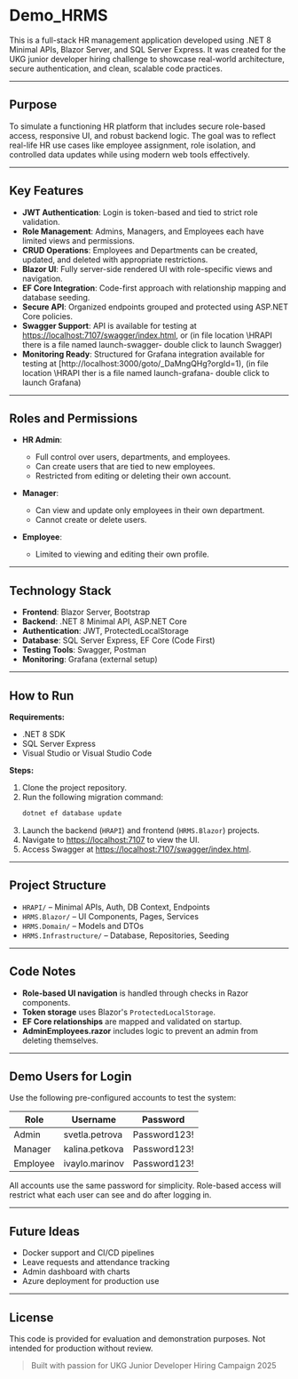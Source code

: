 # Demo_HRMS

This is a full-stack HR management application developed using .NET 8 Minimal APIs, Blazor Server, and SQL Server Express. It was created for the UKG junior developer hiring challenge to showcase real-world architecture, secure authentication, and clean, scalable code practices.

---

## Purpose

To simulate a functioning HR platform that includes secure role-based access, responsive UI, and robust backend logic. The goal was to reflect real-life HR use cases like employee assignment, role isolation, and controlled data updates while using modern web tools effectively.

---

## Key Features

- **JWT Authentication**: Login is token-based and tied to strict role validation.
- **Role Management**: Admins, Managers, and Employees each have limited views and permissions.
- **CRUD Operations**: Employees and Departments can be created, updated, and deleted with appropriate restrictions.
- **Blazor UI**: Fully server-side rendered UI with role-specific views and navigation.
- **EF Core Integration**: Code-first approach with relationship mapping and database seeding.
- **Secure API**: Organized endpoints grouped and protected using ASP.NET Core policies.
- **Swagger Support**: API is available for testing at [https://localhost:7107/swagger/index.html](https://localhost:7107/swagger/index.html), or (in file location \HRAPI there is a file named launch-swagger- double click to launch Swagger)
- **Monitoring Ready**: Structured for Grafana integration available for testing at [http://localhost:3000/goto/_DaMngQHg?orgId=1), (in file location \HRAPI ther is a file named launch-grafana- double click to launch Grafana)

---

## Roles and Permissions

- **HR Admin**:

  - Full control over users, departments, and employees.
  - Can create users that are tied to new employees.
  - Restricted from editing or deleting their own account.

- **Manager**:

  - Can view and update only employees in their own department.
  - Cannot create or delete users.

- **Employee**:

  - Limited to viewing and editing their own profile.

---

## Technology Stack

- **Frontend**: Blazor Server, Bootstrap
- **Backend**: .NET 8 Minimal API, ASP.NET Core
- **Authentication**: JWT, ProtectedLocalStorage
- **Database**: SQL Server Express, EF Core (Code First)
- **Testing Tools**: Swagger, Postman
- **Monitoring**: Grafana (external setup)

---

## How to Run

**Requirements:**

- .NET 8 SDK
- SQL Server Express
- Visual Studio or Visual Studio Code

**Steps:**

1. Clone the project repository.
2. Run the following migration command:
   ```bash
   dotnet ef database update
   ```
3. Launch the backend (`HRAPI`) and frontend (`HRMS.Blazor`) projects.
4. Navigate to [https://localhost:7107](https://localhost:7107) to view the UI.
5. Access Swagger at [https://localhost:7107/swagger/index.html](https://localhost:7107/swagger/index.html).

---

## Project Structure

- `HRAPI/` – Minimal APIs, Auth, DB Context, Endpoints
- `HRMS.Blazor/` – UI Components, Pages, Services
- `HRMS.Domain/` – Models and DTOs
- `HRMS.Infrastructure/` – Database, Repositories, Seeding

---

## Code Notes

- **Role-based UI navigation** is handled through checks in Razor components.
- **Token storage** uses Blazor's `ProtectedLocalStorage`.
- **EF Core relationships** are mapped and validated on startup.
- **AdminEmployees.razor** includes logic to prevent an admin from deleting themselves.

---
## Demo Users for Login

Use the following pre-configured accounts to test the system:

| Role      | Username           | Password      |
|-----------|--------------------|---------------|
| Admin     | svetla.petrova     | Password123!  |
| Manager   | kalina.petkova     | Password123!  |
| Employee  | ivaylo.marinov     | Password123!  |

All accounts use the same password for simplicity. Role-based access will restrict what each user can see and do after logging in.

---

## Future Ideas

- Docker support and CI/CD pipelines
- Leave requests and attendance tracking
- Admin dashboard with charts
- Azure deployment for production use

---

## License

This code is provided for evaluation and demonstration purposes. Not intended for production without review.


> Built with passion for UKG Junior Developer Hiring Campaign 2025

